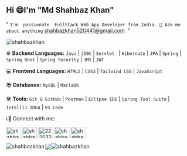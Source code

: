 ## Hi :smile:I'm "Md Shahbaz Khan" 

" `I'm  passionate  FullStack Web App Developer from India. 💬 Ask me about anything` [shahbazkhan520441@gmail.com](https://shahbazkhan520441@gmail.com). "

<p align="left"> <img src="https://komarev.com/ghpvc/?username=shahbazkhan520441&label=Profile%20views&color=0e75b6&style=flat" alt="shahbazkhan" /> </p>

</hr>

 ⚙️ **Backend Languages:** 
  `Java`  |  `JDBC`  |  `Servlet ` | `Hibernate`  |  `JPA`  |  `Spring`  |  `Spring Boot`  |   `Spring Security`  |  `JMS` | `JWT`

💻 **Frontend Languages:** 
  `HTML5`  |  `CSS3`  |  `Tailwind CSS`  |  `JavaScript`  

📚 **Databases:** `MySQL`  |  `MariaDb`

🛠️ **Tools:** 
 `Git & GitHub`  |  `Postman`  | `Eclipse IDE`  |  `Spring Tool Suite`  |  `IntelliJ IDEA`  |  `VS Code`

</hr>

<span align="left">📞📲 Connect with me:</span>
<p align="left">
<a href="https://x.com/Mdshahbazkhan07" target="blank"><img align="center" src="https://raw.githubusercontent.com/rahuldkjain/github-profile-readme-generator/master/src/images/icons/Social/twitter.svg" alt="shahbazkhan" height="30" width="40" /></a>
<a href="https://www.linkedin.com/in/mdshahbazkhan-cse/" target="blank"><img align="center" src="https://raw.githubusercontent.com/rahuldkjain/github-profile-readme-generator/master/src/images/icons/Social/linked-in-alt.svg" alt="shahbazkhan" height="30" width="40" /></a>
<a href="https://stackoverflow.com" target="blank"><img align="center" src="https://raw.githubusercontent.com/rahuldkjain/github-profile-readme-generator/master/src/images/icons/Social/stack-overflow.svg" alt="22253289" height="30" width="40" /></a>
<a href="https://www.facebook.com/mdshahbaz.khan.75491856" target="blank"><img align="center" src="https://raw.githubusercontent.com/rahuldkjain/github-profile-readme-generator/master/src/images/icons/Social/facebook.svg" alt="shahbazkhan" height="30" width="40" /></a>
<a href="https://www.instagram.com/shahbaz_khan__009/?next=%2F" target="blank"><img align="center" src="https://raw.githubusercontent.com/rahuldkjain/github-profile-readme-generator/master/src/images/icons/Social/instagram.svg" alt="shahbazkhan" height="30" width="40" /></a>
</p>


<p><img align="left" src="https://github-readme-stats.vercel.app/api/top-langs?username=shahbazkhan520441&theme=great-gatsby&show_icons=true&locale=en&layout=compact" alt="shahbazkhan" /></p>
<p><img align="center" src="https://git.io/streak-stats"><img src="https://github-readme-streak-stats.herokuapp.com?user=shahbazkhan520441&theme=dark&card_width=600&card_height=50" alt="shahbazkhan" /></p>

<!--<p><img align="center" src="https://ionicabizau.github.io/github-profile-languages/api.html?bableshaazad" alt="bableshaazad" /></p> -->
